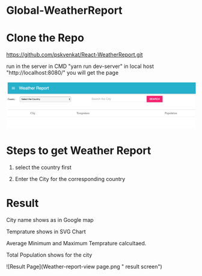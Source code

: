# Global-WeatherReport
# Clone the Repo 
https://github.com/pskvenkat/React-WeatherReport.git

run in the server in CMD "yarn run dev-server" in local host "http://localhost:8080/" you will get the page

![On Page load screen](Weather-report-openpage.png " open screen")

# Steps to get Weather Report

1. select the country first 

2. Enter the City for the corresponding country

# Result

City name shows as in Google map

Temprature shows in SVG Chart

Average Minimum and Maximum Temprature calcultaed.

Total Population shows for the city

![Result Page](Weather-report-view page.png " result screen")

